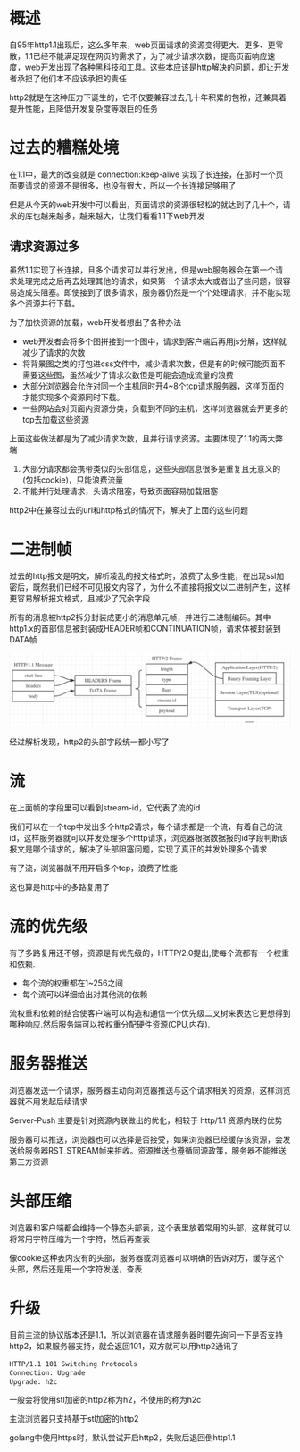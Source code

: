 # 概述
自95年http1.1出现后，这么多年来，web页面请求的资源变得更大、更多、更零散，1.1已经不能满足现在网页的需求了，为了减少请求次数，提高页面响应速度，web开发出现了各种黑科技和工具。这些本应该是http解决的问题，却让开发者承担了他们本不应该承担的责任

http2就是在这种压力下诞生的，它不仅要兼容过去几十年积累的包袱，还兼具着提升性能，且降低开发复杂度等艰巨的任务

# 过去的糟糕处境
在1.1中，最大的改变就是 connection:keep-alive 实现了长连接，在那时一个页面要请求的资源不是很多，也没有很大，所以一个长连接足够用了

但是从今天的web开发中可以看出，页面请求的资源很轻松的就达到了几十个，请求的库也越来越多，越来越大，让我们看看1.1下web开发

## 请求资源过多

虽然1.1实现了长连接，且多个请求可以并行发出，但是web服务器会在第一个请求处理完成之后再去处理其他的请求，如果第一个请求太大或者出了些问题，很容易造成头阻塞。即使接到了很多请求，服务器仍然是一个个处理请求，并不能实现多个资源并行下载。

为了加快资源的加载，web开发者想出了各种办法

- web开发者会将多个图拼接到一个图中，请求到客户端后再用js分解，这样就减少了请求的次数
- 将背景图之类的打包进css文件中，减少请求次数，但是有的时候可能页面不需要这些图，虽然减少了请求次数但是可能会造成流量的浪费
- 大部分浏览器会允许对同一个主机同时开4~8个tcp请求服务器，这样页面的才能实现多个资源同时下载。
- 一些网站会对页面内资源分类，负载到不同的主机，这样浏览器就会开更多的tcp去加载这些资源 

上面这些做法都是为了减少请求次数，且并行请求资源。主要体现了1.1的两大弊端

1. 大部分请求都会携带类似的头部信息，这些头部信息很多是重复且无意义的(包括cookie)，只能浪费流量
2. 不能并行处理请求，头请求阻塞，导致页面容易加载阻塞

http2中在兼容过去的url和http格式的情况下，解决了上面的这些问题

# 二进制帧
过去的http报文是明文，解析凌乱的报文格式时，浪费了太多性能，在出现ssl加密后，既然我们已经不可见报文内容了，为什么不直接将报文以二进制产生，这样更容易解析报文格式，且减少了冗余字段

所有的消息被http2拆分封装成更小的消息单元帧，并进行二进制编码。其中http1.x的首部信息被封装成HEADER帧和CONTINUATION帧，请求体被封装到DATA帧

![](img/12.jpg)

经过解析发现，http2的头部字段统一都小写了

# 流
在上面帧的字段里可以看到stream-id，它代表了流的id

我们可以在一个tcp中发出多个http2请求，每个请求都是一个流，有着自己的流id，这样服务器就可以并发处理多个http请求，浏览器根据数据报的id字段判断该报文是哪个请求的，解决了头部阻塞问题，实现了真正的并发处理多个请求

有了流，浏览器就不用开启多个tcp，浪费了性能

这也算是http中的多路复用了

# 流的优先级
有了多路复用还不够，资源是有优先级的，HTTP/2.0提出,使每个流都有一个权重和依赖.

- 每个流的权重都在1~256之间
- 每个流可以详细给出对其他流的依赖

流权重和依赖的结合使客户端可以构造和通信一个优先级二叉树来表达它更想得到哪种响应.然后服务端可以按权重分配硬件资源(CPU,内存).

# 服务器推送
浏览器发送一个请求，服务器主动向浏览器推送与这个请求相关的资源，这样浏览器就不用发起后续请求

Server-Push 主要是针对资源内联做出的优化，相较于 http/1.1 资源内联的优势

服务器可以推送，浏览器也可以选择是否接受，如果浏览器已经缓存该资源，会发送给服务器RST_STREAM帧来拒收。资源推送也遵循同源政策，服务器不能推送第三方资源

# 头部压缩
浏览器和客户端都会维持一个静态头部表，这个表里放着常用的头部，这样就可以将常用字符压缩为一个字符，然后再查表

像cookie这种表内没有的头部，服务器或浏览器可以明确的告诉对方，缓存这个头部，然后还是用一个字符发送，查表

# 升级
目前主流的协议版本还是1.1，所以浏览器在请求服务器时要先询问一下是否支持http2，如果服务器支持，就会返回101，双方就可以用http2通讯了

    HTTP/1.1 101 Switching Protocols
    Connection: Upgrade
    Upgrade: h2c

一般会将使用stl加密的http2称为h2，不使用的称为h2c

主流浏览器只支持基于stl加密的http2

golang中使用https时，默认尝试开启http2，失败后退回倒http1.1